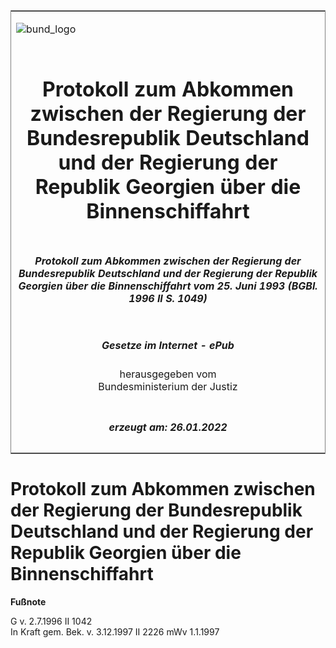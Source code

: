 <span id="DECKBLATT.html"></span>

<table border="0" frame="border" width="100%">

<tr valign="top">

<td align="left">

![bund\_logo](BfJ_2021_Web_de_de.gif)

</td>

<td align="right">

 

</td>

</tr>

<tr align="center" valign="middle">

<td colspan="2">

# Protokoll zum Abkommen zwischen der Regierung der Bundesrepublik Deutschland und der Regierung der Republik Georgien über die Binnenschiffahrt

</td>

</tr>

<tr align="center" valign="middle">

<td colspan="2">

##### Protokoll zum Abkommen zwischen der Regierung der Bundesrepublik Deutschland und der Regierung der Republik Georgien über die Binnenschiffahrt vom 25. Juni 1993 (BGBl. 1996 II S. 1049)

</td>

</tr>

<tr align="center" valign="middle">

<td colspan="2">

  
  

##### Gesetze im Internet - ePub  
  
herausgegeben vom  
Bundesministerium der Justiz

</td>

</tr>

<tr align="center" valign="bottom">

<td colspan="2">

  
  

##### erzeugt am: 26.01.2022

</td>

</tr>

</table>

<span id="BJNR104920996.html"></span>

# Protokoll zum Abkommen zwischen der Regierung der Bundesrepublik Deutschland und der Regierung der Republik Georgien über die Binnenschiffahrt

<div>

  
**Fußnote**

<div class="jnhtml">

<div>

<div class="jurAbsatz">

G v. 2.7.1996 II 1042  
In Kraft gem. Bek. v. 3.12.1997 II 2226 mWv 1.1.1997

</div>

</div>

</div>

</div>
